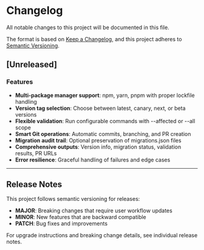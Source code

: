 # Changelog

All notable changes to this project will be documented in this file.

The format is based on [Keep a Changelog](https://keepachangelog.com/en/1.0.0/),
and this project adheres to [Semantic Versioning](https://semver.org/spec/v2.0.0.html).

## [Unreleased]

### Features
- **Multi-package manager support**: npm, yarn, pnpm with proper lockfile handling
- **Version tag selection**: Choose between latest, canary, next, or beta versions
- **Flexible validation**: Run configurable commands with --affected or --all scope
- **Smart Git operations**: Automatic commits, branching, and PR creation
- **Migration audit trail**: Optional preservation of migrations.json files
- **Comprehensive outputs**: Version info, migration status, validation results, PR URLs
- **Error resilience**: Graceful handling of failures and edge cases





---

## Release Notes

This project follows semantic versioning for releases:
- **MAJOR**: Breaking changes that require user workflow updates
- **MINOR**: New features that are backward compatible
- **PATCH**: Bug fixes and improvements

For upgrade instructions and breaking change details, see individual release notes.
